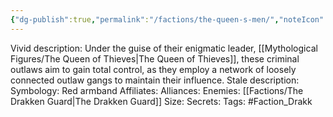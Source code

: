 ```yaml
---
{"dg-publish":true,"permalink":"/factions/the-queen-s-men/","noteIcon":""}
---
```



Vivid description: Under the guise of their enigmatic leader, [[Mythological Figures/The Queen of Thieves\|The Queen of Thieves]], these criminal outlaws aim to gain total control, as they employ a network of loosely connected outlaw gangs to maintain their influence.
Stale description: 
Symbology: Red armband
Affiliates: 
Alliances: 
Enemies: [[Factions/The Drakken Guard\|The Drakken Guard]]
Size: 
Secrets: 
Tags: #Faction_Drakk 